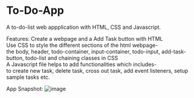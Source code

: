 # To-Do-App

A to-do-list web appplication with HTML, CSS and Javascript.

Features:
Create a webpage and a Add Task button with HTML  
Use CSS to style the different sections of the html webpage-   
the body, header, todo-container, input-container, todo-input, add-task-button, todo-list and chaining classes in CSS  
A Javascript file helps to add functionalities which includes-  
to create new task, delete task, cross out task, add event listeners, setup sample tasks etc.

App Snapshot:
![image](https://github.com/nicmboso/To-Do-App/assets/160390032/00e7d6cf-7ec8-49d0-8e8e-fb4a0e9ca4c7)
